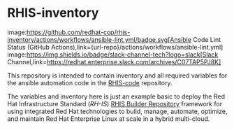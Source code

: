 # RHIS-inventory

image:https://github.com/redhat-cop/rhis-inventory/actions/workflows/ansible-lint.yml/badge.svg[Ansible Code Lint Status (GitHub Actions),link={url-repo}/actions/workflows/ansible-lint.yml] image:https://img.shields.io/badge/slack-channel-tech?logo=slack[Slack Channel,link=https://redhat.enterprise.slack.com/archives/C07TAP5PJ8K]

This repository is intended to contain inventory and all required variables for the ansible automation code in the [RHIS-code](https://github.com/redhat-cop/rhis-code) repository.

The variables and inventory here is just an example basic to deploy the Red Hat Infrastructure Standard (*RH-IS*) [RHIS Builder Repository](https://github.com/redhat-cop/rhis-builder) framework for using integrated Red Hat technologies to build, manage, automate, optimize, and maintain Red Hat Enterprise Linux at scale in a hybrid multi-cloud.
